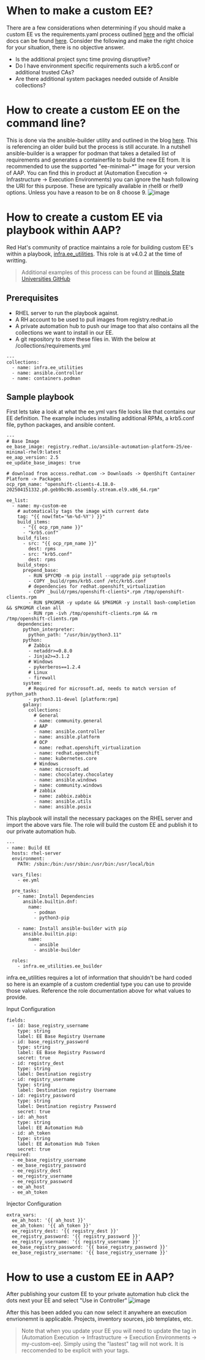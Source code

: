 # When to make a custom EE?
There are a few considerations when determining if you should make a custom EE vs the requirements.yaml process outlined [here](/General/Installing%20content.md) and the official docs can be found [here](https://docs.redhat.com/en/documentation/red_hat_ansible_automation_platform/2.3/html-single/creating_and_consuming_execution_environments/index). Consider the following and make the right choice for your situation, there is no objective answer. 

- Is the additional project sync time proving disruptive?
- Do I have environment specific requirements such a krb5.conf or additional trusted CAs?
- Are there additional system packages needed outside of Ansible collections?

# How to create a custom EE on the command line?
This is done via the ansible-builder utility and outlined in the blog [here](https://www.redhat.com/en/blog/introduction-to-ansible-builder). This is referencing an older build but the process is still accurate. In a nutshell ansible-builder is a wrapper for podman that takes a detailed list of requirements and generates a containerfile to build the new EE from. It is recommended to use the supported "ee-minimal-*" image for your version of AAP. You can find this in product at (Automation Execution -> Infrastructure -> Execution Environments) you can ignore the hash following the URI for this purpose. These are typically available in rhel8 or rhel9 options. Unless you have a reason to be on 8 choose 9.
![image](/Images/custom-ee-1.png)

# How to create a custom EE via playbook within AAP?
Red Hat's community of practice maintains a role for building custom EE's within a playbook, [infra.ee_utilities](https://galaxy.ansible.com/ui/repo/published/infra/ee_utilities/content/role/ee_builder/). This role is at v4.0.2 at the time of writting. 

> Additional examples of this process can be found at [Illinois State Universities GitHub](https://github.com/IllinoisStateUniversity/ansible-pah-execution-environments)

## Prerequisites
- RHEL server to run the playbook against.
- A RH account to be used to pull images from registry.redhat.io
- A private automation hub to push our image too that also contains all the collections we want to install in our EE.
- A git repository to store these files in. With the below at /collections/requirements.yml
```
---
collections:
  - name: infra.ee_utilities
  - name: ansible.controller
  - name: containers.podman
```

## Sample playbook
First lets take a look at what the ee.yml vars file looks like that contains our EE definition. The example includes installing additional RPMs, a krb5.conf file, python packages, and ansible content.

```Ansible
---
# Base Image
ee_base_image: registry.redhat.io/ansible-automation-platform-25/ee-minimal-rhel9:latest
ee_aap_version: 2.5
ee_update_base_images: true

# download from access.redhat.com -> Downloads -> OpenShift Container Platform -> Packages
ocp_rpm_name: "openshift-clients-4.18.0-202504151332.p0.geb9bc9b.assembly.stream.el9.x86_64.rpm"

ee_list:
  - name: my-custom-ee
    # automatically tags the image with current date
    tag: "{{ now(fmt='%m-%d-%Y') }}"
    build_items:
      - "{{ ocp_rpm_name }}"
      - "krb5.conf"
    build_files:
      - src: "{{ ocp_rpm_name }}"
        dest: rpms
      - src: "krb5.conf"
        dest: rpms
    build_steps:
      prepend_base:
        - RUN $PYCMD -m pip install --upgrade pip setuptools
        - COPY _build/rpms/krb5.conf /etc/krb5.conf
        # dependencies for redhat.openshift_virtualization
        - COPY _build/rpms/openshift-clients*.rpm /tmp/openshift-clients.rpm
        - RUN $PKGMGR -y update && $PKGMGR -y install bash-completion && $PKGMGR clean all
        - RUN rpm -ivh /tmp/openshift-clients.rpm && rm /tmp/openshift-clients.rpm
    dependencies:
      python_interpreter:
        python_path: "/usr/bin/python3.11"
      python:
        # Zabbix
        - netaddr>=0.8.0
        - Jinja2>=3.1.2
        # Windows
        - pykerberos==1.2.4
        # Linux
        - firewall
      system:
        # Required for microsoft.ad, needs to match version of python_path
        - python3.11-devel [platform:rpm]
      galaxy:
        collections:
          # General
          - name: community.general
          # AAP
          - name: ansible.controller
          - name: ansible.platform
          # OCP
          - name: redhat.openshift_virtualization
          - name: redhat.openshift
          - name: kubernetes.core
          # Windows
          - name: microsoft.ad
          - name: chocolatey.chocolatey
          - name: ansible.windows
          - name: community.windows
          # zabbix
          - name: zabbix.zabbix
          - name: ansible.utils
          - name: ansible.posix
```

This playbook will install the necessary packages on the RHEL server and import the above vars file. The role will build the custom EE and publish it to our private automation hub.
```Ansible
---
- name: Build EE
  hosts: rhel-server
  environment:
    PATH: /sbin:/bin:/usr/sbin:/usr/bin:/usr/local/bin

  vars_files:
    - ee.yml

  pre_tasks:
    - name: Install Dependencies
      ansible.builtin.dnf:
        name:
          - podman
          - python3-pip

    - name: Install ansible-builder with pip
      ansible.builtin.pip:
        name:
          - ansible
          - ansible-builder

  roles:
    - infra.ee_utilities.ee_builder
```

infra.ee_utilities requires a lot of information that shouldn't be hard coded so here is an example of a custom credential type you can use to provide those values. Reference the role documentation above for what values to provide.

Input Configuration
```
fields:
  - id: base_registry_username
    type: string
    label: EE Base Registry Username
  - id: base_registry_password
    type: string
    label: EE Base Registry Password
    secret: true
  - id: registry_dest
    type: string
    label: Destination registry
  - id: registry_username
    type: string
    label: Destination registry Username
  - id: registry_password
    type: string
    label: Destination registry Password
    secret: true
  - id: ah_host
    type: string
    label: EE Automation Hub
  - id: ah_token
    type: string
    label: EE Automation Hub Token
    secret: true
required:
  - ee_base_registry_username
  - ee_base_registry_password
  - ee_registry_dest
  - ee_registry_username
  - ee_registry_password
  - ee_ah_host
  - ee_ah_token
```

Injector Configuration
```
extra_vars:
  ee_ah_host: '{{ ah_host }}'
  ee_ah_token: '{{ ah_token }}'
  ee_registry_dest: '{{ registry_dest }}'
  ee_registry_password: '{{ registry_password }}'
  ee_registry_username: '{{ registry_username }}'
  ee_base_registry_password: '{{ base_registry_password }}'
  ee_base_registry_username: '{{ base_registry_username }}'
```

# How to use a custom EE in AAP?
After publishing your custom EE to your private automation hub click the dots next your EE and select "Use in Controller"
![image](/Images/custom-ee-2.png)

After this has been added you can now select it anywhere an execution envrionemnt is applicable. Projects, inventory sources, job templates, etc.

> Note that when you update your EE you will need to update the tag in (Automation Execution -> Infrastructure -> Execution Environments -> my-custom-ee). Simply using the "lastest" tag will not work. It is reccomended to be explicit with your tags.